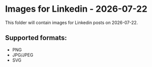 # Images for Linkedin - 2026-07-22

This folder will contain images for Linkedin posts on 2026-07-22.

## Supported formats:
- PNG
- JPG/JPEG
- SVG

